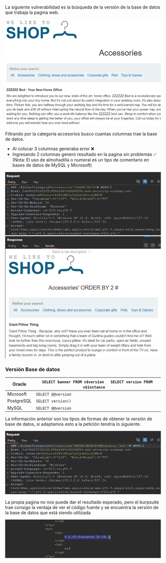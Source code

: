 La siguiente vulnerabilidad es la búsqueda de la versión de la base de datos que trabaja la pagina web.

![alt text](/image/versionDB1.png)

Filtrando por la categoría accesorios busco cuantas columnas trae la base de datos.

- Al colocar 3 columnas generaba error ❌
- Ingresando 2 columnas generó resultado en la pagina sin problemas ✅
(Nota: El uso de almohadilla o numeral es un tipo de comentario en bases de datos de MySQL y Microsoft)

![alt text](/image/versionDB2.png)
![alt text](/image/versionDB3.png)
### Versión Base de datos

| Oracle     | `SELECT banner FROM v$version   SELECT version FROM v$instance   ` |
| ---------- | ------------------------------------------------------------------ |
| Microsoft  | `SELECT @@version`                                                 |
| PostgreSQL | `SELECT version()`                                                 |
| MySQL      | `SELECT @@version`                                                 |

La información anterior son los tipos de formas de obtener la versión de base de datos, si adaptamos esto a la petición tendría lo siguiente.

![alt text](/image/versionDB4.png)

La propia pagina no nos puede dar el resultado esperado, pero el burpsuite trae consigo la ventaja de ver el código fuente y se encuentra la versión de la base de datos que está siendo utilizada

![alt text](/image/versionDB5.png)

